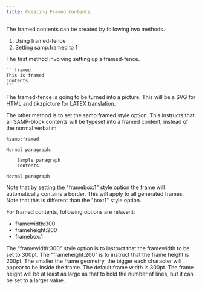 ```yaml
---
title: Creating Framed Contents.
---
```


The framed contents can be created by following two methods.

1. Using framed-fence
2. Setting samp:framed to 1

The first method involving setting up a framed-fence.

    ```framed
    This is framed
    contents.
    ```

The framed-fence is going to be turned into a picture. This will
be a SVG for HTML and tikzpicture for LATEX translation. 

The other method is to set the samp:framed style option. This
instructs that all SAMP-block contents will be typeset into a framed
content, instead of the normal verbatim. 

    %samp:framed
    
    Normal paragraph.

        Sample paragraph 
        contents

    Normal paragraph

Note that by setting the "framebox:1" style option the frame 
will automatically contains a border. This will apply to all
generated frames. Note that this is different than the "box:1"
style option.

For framed contents, following options are relavent:

- framewidth:300
- frameheight:200
- framebox:1

The "framewidth:300" style option is to instruct that the framewidth to be set
to 300pt. The "frameheight:200" is to instruct that the frame height is 200pt.
The smaller the frame geometry, the bigger each character will appear to be
inside the frame. The default frame width is 300pt. The frame height will
be at least as large as that to hold the number of lines, but it can be set
to a larger value.



